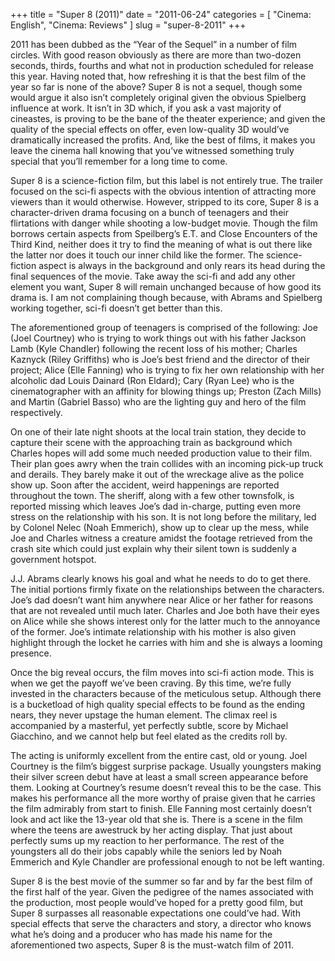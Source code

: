 +++
title = "Super 8 (2011)"
date = "2011-06-24"
categories = [
  "Cinema: English",
  "Cinema: Reviews"
]
slug = "super-8-2011"
+++

2011 has been dubbed as the “Year of the Sequel” in a number of film circles. With good reason obviously as there are more than two-dozen seconds, thirds, fourths and what not in production scheduled for release this year. Having noted that, how refreshing it is that the best film of the year so far is none of the above? Super 8 is not a sequel, though some would argue it also isn’t completely original given the obvious Spielberg influence at work. It isn’t in 3D which, if you ask a vast majority of cineastes, is proving to be the bane of the theater experience; and given the quality of the special effects on offer, even low-quality 3D would’ve dramatically increased the profits. And, like the best of films, it makes you leave the cinema hall knowing that you’ve witnessed something truly special that you’ll remember for a long time to come.

Super 8 is a science-fiction film, but this label is not entirely true. The trailer focused on the sci-fi aspects with the obvious intention of attracting more viewers than it would otherwise. However, stripped to its core, Super 8 is a character-driven drama focusing on a bunch of teenagers and their flirtations with danger while shooting a low-budget movie. Though the film borrows certain aspects from Speilberg’s E.T. and Close Encounters of the Third Kind, neither does it try to find the meaning of what is out there like the latter nor does it touch our inner child like the former. The science-fiction aspect is always in the background and only rears its head during the final sequences of the movie. Take away the sci-fi and add any other element you want, Super 8 will remain unchanged because of how good its drama is. I am not complaining though because, with Abrams and Spielberg working together, sci-fi doesn’t get better than this.

The aforementioned group of teenagers is comprised of the following: Joe (Joel Courtney) who is trying to work things out with his father Jackson Lamb (Kyle Chandler) following the recent loss of his mother; Charles Kaznyck (Riley Griffiths) who is Joe’s best friend and the director of their project; Alice (Elle Fanning) who is trying to fix her own relationship with her alcoholic dad Louis Dainard (Ron Eldard); Cary (Ryan Lee) who is the cinematographer with an affinity for blowing things up; Preston (Zach Mills) and Martin (Gabriel Basso) who are the lighting guy and hero of the film respectively.

On one of their late night shoots at the local train station, they decide to capture their scene with the approaching train as background which Charles hopes will add some much needed production value to their film. Their plan goes awry when the train collides with an incoming pick-up truck and derails. They barely make it out of the wreckage alive as the police show up. Soon after the accident, weird happenings are reported throughout the town. The sheriff, along with a few other townsfolk, is reported missing which leaves Joe’s dad in-charge, putting even more stress on the relationship with his son. It is not long before the military, led by Colonel Nelec (Noah Emmerich), show up to clear up the mess, while Joe and Charles witness a creature amidst the footage retrieved from the crash site which could just explain why their silent town is suddenly a government hotspot.

J.J. Abrams clearly knows his goal and what he needs to do to get there. The initial portions firmly fixate on the relationships between the characters. Joe’s dad doesn’t want him anywhere near Alice or her father for reasons that are not revealed until much later. Charles and Joe both have their eyes on Alice while she shows interest only for the latter much to the annoyance of the former. Joe’s intimate relationship with his mother is also given highlight through the locket he carries with him and she is always a looming presence.

Once the big reveal occurs, the film moves into sci-fi action mode. This is when we get the payoff we’ve been craving. By this time, we’re fully invested in the characters because of the meticulous setup. Although there is a bucketload of high quality special effects to be found as the ending nears, they never upstage the human element. The climax reel is accompanied by a masterful, yet perfectly subtle, score by Michael Giacchino, and we cannot help but feel elated as the credits roll by.

The acting is uniformly excellent from the entire cast, old or young. Joel Courtney is the film’s biggest surprise package. Usually youngsters making their silver screen debut have at least a small screen appearance before them. Looking at Courtney’s resume doesn’t reveal this to be the case. This makes his performance all the more worthy of praise given that he carries the film admirably from start to finish. Elle Fanning most certainly doesn’t look and act like the 13-year old that she is. There is a scene in the film where the teens are awestruck by her acting display. That just about perfectly sums up my reaction to her performance. The rest of the youngsters all do their jobs capably while the seniors led by Noah Emmerich and Kyle Chandler are professional enough to not be left wanting.

Super 8 is the best movie of the summer so far and by far the best film of the first half of the year. Given the pedigree of the names associated with the production, most people would’ve hoped for a pretty good film, but Super 8 surpasses all reasonable expectations one could’ve had. With special effects that serve the characters and story, a director who knows what he’s doing and a producer who has made his name for the aforementioned two aspects, Super 8 is the must-watch film of 2011.
